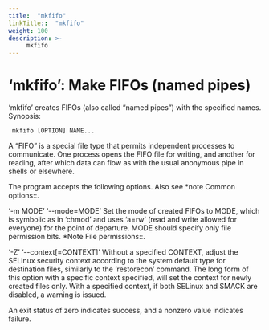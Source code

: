 ```yaml
---
title:  "mkfifo"
linkTitle::  "mkfifo"
weight: 100
description: >-
     mkfifo
---
```


# ‘mkfifo’: Make FIFOs (named pipes)

‘mkfifo’ creates FIFOs (also called “named pipes”) with the specified
names.
Synopsis:

``` 
 mkfifo [OPTION] NAME...
```

A “FIFO” is a special file type that permits independent processes to
communicate. One process opens the FIFO file for writing, and another
for reading, after which data can flow as with the usual anonymous pipe
in shells or elsewhere.

The program accepts the following options. Also see \*note Common
options::.

‘-m MODE’ ‘--mode=MODE’ Set the mode of created FIFOs to MODE, which is
symbolic as in ‘chmod’ and uses ‘a=rw’ (read and write allowed for
everyone) for the point of departure. MODE should specify only file
permission bits. \*Note File permissions::.

‘-Z’ ‘--context\[=CONTEXT\]’ Without a specified CONTEXT, adjust the
SELinux security context according to the system default type for
destination files, similarly to the ‘restorecon’ command. The long form
of this option with a specific context specified, will set the context
for newly created files only. With a specified context, if both SELinux
and SMACK are disabled, a warning is issued.

An exit status of zero indicates success, and a nonzero value indicates
failure.

